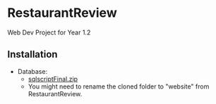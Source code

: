 # RestaurantReview
Web Dev Project for Year 1.2

## Installation

  - Database:
    - [sqlscriptFinal.zip](https://github.com/SunnySideUpSun/RestaurantReview/files/7783075/sqlscriptFinal.zip)
    - You might need to rename the cloned folder to "website" from RestaurantReview.
